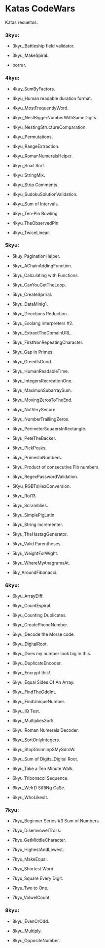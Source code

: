 # Katas CodeWars

Katas resueltos:

### 3kyu:
- 3kyu_Battleship field validator. 

- 3kyu_MakeSpiral. 

- borrar. 


### 4kyu:
- 4kuy_SumByFactors. 

- 4kyu_Human readable duration format. 

- 4kyu_MostFrequentlyWord. 

- 4kyu_NestBiggerNumberWithSameDigits. 

- 4kyu_NestingStructureComparation. 

- 4kyu_Permutations. 

- 4kyu_RangeExtraction. 

- 4kyu_RomanNumeralsHelper. 

- 4kyu_Snail Sort. 

- 4kyu_StringMix. 

- 4kyu_Strip Comments. 

- 4kyu_SudokuSolutionValidation. 

- 4kyu_Sum of Intervals. 

- 4kyu_Ten-Pin Bowling. 

- 4kyu_TheObservedPin. 

- 4kyu_TwiceLinear. 


### 5kyu:
- 5kuy_PaginationHelper. 

- 5kyu_AChainAddingFunction. 

- 5kyu_Calculating with Functions. 

- 5kyu_CanYouGetTheLoop. 

- 5kyu_CreateSpriral. 

- 5kyu_DataMinig1. 

- 5kyu_Directions Reduction. 

- 5kyu_Esolang Interpreters #2. 

- 5kyu_ExtractTheDomainURL. 

- 5kyu_FirstNonRepeatingCharacter. 

- 5kyu_Gap in Primes. 

- 5kyu_GreedIsGood. 

- 5kyu_HumanReadableTime. 

- 5kyu_IntegersRecreationOne. 

- 5kyu_MaximunSubarraySum. 

- 5kyu_MovingZerosToTheEnd. 

- 5kyu_NotVerySecure. 

- 5kyu_NumberTraillingZeros. 

- 5kyu_PerimeterSquaersInRectangle. 

- 5kyu_PeteTheBacker. 

- 5kyu_PickPeaks. 

- 5kyu_PrimesInNumbers. 

- 5kyu_Product of consecutive Fib numbers. 

- 5kyu_RegexPasswordValidation. 

- 5Kyu_RGBToHexConversion. 

- 5kyu_Rot13. 

- 5kyu_Scramblies. 

- 5kyu_SimplePigLatin. 

- 5kyu_String incrementer. 

- 5kyu_TheHastagGenerator. 

- 5kyu_Valid Parentheses. 

- 5kyu_WeightForWight. 

- 5kyu_WhereMyAnagramsAt. 

- 5ky_AroundFibonacci. 


### 6kyu:
- 6kyu_ArrayDiff. 

- 6kyu_CountEspiral. 

- 6kyu_Counting Duplicates. 

- 6kyu_CreatePhoneNumber. 

- 6kyu_Decode the Morse code. 

- 6kyu_DigitalRoot. 

- 6kyu_Does my number look big in this. 

- 6kyu_DuplicateEncoder. 

- 6kyu_Encrypt this!. 

- 6kyu_Equal Sides Of An Array. 

- 6kyu_FindTheOddInt. 

- 6kyu_FindUniqueNumber. 

- 6kyu_IQ Test. 

- 6kyu_Multiplies3or5. 

- 6kyu_Roman Numerals Decoder. 

- 6kyu_SortOnlyIntegers. 

- 6kyu_StopGninninpSMySdroW. 

- 6kyu_Sum of Digits_Digital Root. 

- 6kyu_Take a Ten Minute Walk. 

- 6kyu_Tribonacci Sequence. 

- 6kyu_WeIrD StRiNg CaSe. 

- 6kyu_WhoLikesIt. 


### 7kyu:
- 7kyu_Beginner Series #3 Sum of Numbers. 

- 7kyu_DisemvowelTrolls. 

- 7kyu_GetMiddleCharacter. 

- 7kyu_HighestAndLowest. 

- 7kyu_MakeEqual. 

- 7kyu_Shortest Word. 

- 7kyu_Square Every Digit. 

- 7kyu_Two to One. 

- 7kyu_VolwelCount. 


### 8kyu:
- 8kyu_EvenOrOdd. 

- 8kyu_Multiply. 

- 8kyu_OppositeNumber. 

